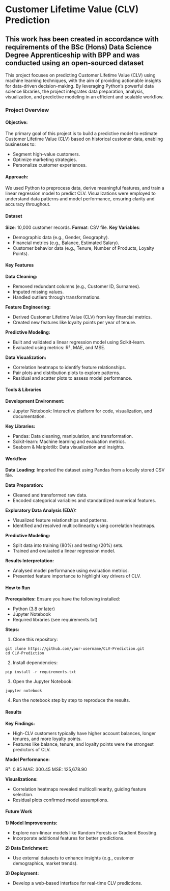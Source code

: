 # Customer Lifetime Value (CLV) Prediction

## This work has been created in accordance with requirements of the BSc (Hons) Data Science Degree Apprenticeship with BPP and was conducted using an open-sourced dataset

This project focuses on predicting Customer Lifetime Value (CLV) using machine learning techniques, with the aim of providing actionable insights for data-driven decision-making. By leveraging Python’s powerful data science libraries, the project integrates data preparation, analysis, visualization, and predictive modeling in an efficient and scalable workflow.

### Project Overview

#### Objective:
The primary goal of this project is to build a predictive model to estimate Customer Lifetime Value (CLV) based on historical customer data, enabling businesses to:

- Segment high-value customers.
- Optimize marketing strategies.
- Personalize customer experiences.

#### Approach:
We used Python to preprocess data, derive meaningful features, and train a linear regression model to predict CLV. Visualizations were employed to understand data patterns and model performance, ensuring clarity and accuracy throughout.

#### Dataset
**Size**: 10,000 customer records.
**Forma**t: CSV file.
**Key Variables**:
- Demographic data (e.g., Gender, Geography).
- Financial metrics (e.g., Balance, Estimated Salary).
- Customer behavior data (e.g., Tenure, Number of Products, Loyalty Points).

#### Key Features

**Data Cleaning:**

- Removed redundant columns (e.g., Customer ID, Surnames).
- Imputed missing values.
- Handled outliers through transformations.

**Feature Engineering:**

- Derived Customer Lifetime Value (CLV) from key financial metrics.
- Created new features like loyalty points per year of tenure.

**Predictive Modeling:**

- Built and validated a linear regression model using Scikit-learn.
- Evaluated using metrics: R², MAE, and MSE.

**Data Visualization:**

- Correlation heatmaps to identify feature relationships.
- Pair plots and distribution plots to explore patterns.
- Residual and scatter plots to assess model performance.

#### Tools & Libraries

**Development Environment:**

- Jupyter Notebook: Interactive platform for code, visualization, and documentation.

**Key Libraries:**

- Pandas: Data cleaning, manipulation, and transformation.
- Scikit-learn: Machine learning and evaluation metrics.
- Seaborn & Matplotlib: Data visualization and insights.

#### Workflow

**Data Loading:**
Imported the dataset using Pandas from a locally stored CSV file.

**Data Preparation:**

- Cleaned and transformed raw data.
- Encoded categorical variables and standardized numerical features.

**Exploratory Data Analysis (EDA):**

- Visualized feature relationships and patterns.
- Identified and resolved multicollinearity using correlation heatmaps.

**Predictive Modeling:**

- Split data into training (80%) and testing (20%) sets.
- Trained and evaluated a linear regression model.

**Results Interpretation:**

- Analysed model performance using evaluation metrics.
- Presented feature importance to highlight key drivers of CLV.

#### How to Run

**Prerequisites:**
Ensure you have the following installed:

- Python (3.8 or later)
- Jupyter Notebook
- Required libraries (see requirements.txt)

**Steps:**
1) Clone this repository:
```
git clone https://github.com/your-username/CLV-Prediction.git
cd CLV-Prediction
```
2) Install dependencies:
```
pip install -r requirements.txt
```
3) Open the Jupyter Notebook:
```
jupyter notebook
```
4) Run the notebook step by step to reproduce the results.

#### Results

**Key Findings:**

- High-CLV customers typically have higher account balances, longer tenures, and more loyalty points.
- Features like balance, tenure, and loyalty points were the strongest predictors of CLV.

**Model Performance:**

R²: 0.85
MAE: 300.45
MSE: 125,678.90

**Visualizations:**

- Correlation heatmaps revealed multicollinearity, guiding feature selection.
- Residual plots confirmed model assumptions.

#### Future Work

**1) Model Improvements:**

- Explore non-linear models like Random Forests or Gradient Boosting.
- Incorporate additional features for better predictions.

**2) Data Enrichment:**

- Use external datasets to enhance insights (e.g., customer demographics, market trends).

**3) Deployment:**

- Develop a web-based interface for real-time CLV predictions.
